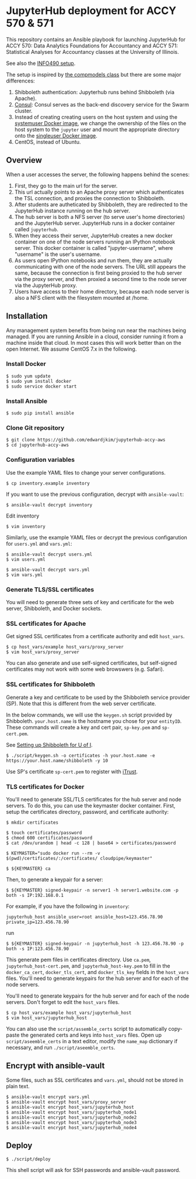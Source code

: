 # JupyterHub deployment for ACCY 570 & 571

This repository contains an Ansible playbook for launching JupyterHub for
ACCY 570: Data Analytics Foundations for Accountancy and
ACCY 571: Statistical Analyses for Accountancy
classes at the University of Illinois.

See also the [INFO490 setup](https://github.com/EdwardJKim/jupyterhub-info490).

The setup is inspired by [the compmodels class](https://github.com/compmodels/jupyterhub-deploy)
but there are some major differences:

1.  Shibboleth authentication: Jupyterhub runs behind Shibboleth (via Apache).
2.  [Consul](https://www.consul.io/): Consul serves as the back-end discovery service
    for the Swarm cluster.
3.  Instead of creating creating users on the host system and using the
    [systemuser Docker image](https://github.com/jupyter/dockerspawner/tree/master/systemuser),
    we change the ownership of the files on the host system to the `jupyter` user and mount
    the appropriate directory onto the
    [singleuser Docker image](https://github.com/jupyter/dockerspawner/tree/master/singleuser).
4.  CentOS, instead of Ubuntu.

## Overview

When a user accesses the server, the following happens behind the scenes:

1.  First, they go to the main url for the server.
2.  This url actually points to an Apache proxy server which authenticates the TSL connection,
    and proxies the connection to Shibboleth.
3.  After students are autheticated by Shibboleth, they are redirected to the JupyterHub instance
running on the hub server. 
4.  The hub server is both a NFS server (to serve user's home directories) and the JupyterHub server.
    JupyterHub runs in a docker container called `jupyterhub`.
5.  When they access their server, JupyterHub creates a new docker container on one of the node servers
    running an IPython notebook server.
    This docker container is called "jupyter-username", where "username" is the user's username.
6.  As users open IPython notebooks and run them, they are actually communicating
    with one of the node servers.
    The URL still appears the same, because the connection is first being proxied to the hub server
    via the proxy server, and then proxied a second time to the node server via the JupyterHub proxy.
7.  Users have access to their home directory, because each node server is also a NFS client
    with the filesystem mounted at /home.

## Installation

Any management system benefits from being run near the machines being managed.
If you are running Ansible in a cloud, consider running it from a machine inside that cloud.
In most cases this will work better than on the open Internet.
We assume CentOS 7.x in the following.

### Install Docker

```shell
$ sudo yum update
$ sudo yum install docker
$ sudo service docker start
```

### Install Ansible

```shell
$ sudo pip install ansible
```

### Clone Git repository

```shell
$ git clone https://github.com/edwardjkim/jupyterhub-accy-aws
$ cd jupyterhub-accy-aws
```


### Configuration variables

Use the example YAML files to change your server configurations.
```shell
$ cp inventory.example inventory
```
If you want to use the previous configuration, decrypt with `ansible-vault`:
```shell
$ ansible-vault decrypt inventory
```
Edit inventory
```shell
$ vim inventory
```

Similarly, use the example YAML files or decrypt the previous configarution
for `users.yml` and `vars.yml`:
```shell
$ ansible-vault decrypt users.yml
$ vim users.yml
```

```shell
$ ansible-vault decrypt vars.yml
$ vim vars.yml
```

### Generate TLS/SSL certificates

You will need to generate three sets of key and certificate for the web server,
Shibboleth, and Docker sockets.

### SSL certificates for Apache

Get signed SSL certificates from a certificate authority and edit `host_vars`.

```shell
$ cp host_vars/example host_vars/proxy_server
$ vim host_vars/proxy_server
```

You can also generate and use self-signed certificates, but self-signed certificates
may not work with some web browswers (e.g. Safari).

### SSL certificates for Shibboleth

Generate a key and certificate to be used by the Shibboleth service provider (SP).
Note that this is different from the web server certificate.

In the below commands, we will use the `keygen.sh` script provided by Shibboleth.
`your.host.name` is the hostname you chose for your `entityID`.
These commands will create a key and cert pair, `sp-key.pem` and `sp-cert.pem`.

See [Setting up Shibboleth for U of I](https://answers.uillinois.edu/illinois/48459).

```shell
$ ./script/keygen.sh -o certificates -h your.host.name -e https://your.host.name/shibboleth -y 10
```

Use SP's certificate `sp-cert.pem` to register with [iTrust](https://itrust.illinois.edu/federationregistry/).

### TLS certificates for Docker

You'll need to generate SSL/TLS certificates for the hub server and node servers.
To do this, you can use the keymaster docker container.
First, setup the certificates directory, password, and certificate authority:

```shell
$ mkdir certificates

$ touch certificates/password
$ chmod 600 certificates/password
$ cat /dev/urandom | head -c 128 | base64 > certificates/password

$ KEYMASTER="sudo docker run --rm -v $(pwd)/certificates/:/certificates/ cloudpipe/keymaster"

$ ${KEYMASTER} ca
```

Then, to generate a keypair for a server:

```shell
$ ${KEYMASTER} signed-keypair -n server1 -h server1.website.com -p both -s IP:192.168.0.1
```

For example, if you have the following in `inventory`:

```
jupyterhub_host ansible_user=root ansible_host=123.456.78.90 private_ip=123.456.78.90
```

run

```shell
$ ${KEYMASTER} signed-keypair -n jupyterhub_host -h 123.456.78.90 -p both -s IP:123.456.78.90
```

This generate pem files in certificates directory.
Use `ca.pem`, `jupyterhub_host-cert.pem`, and `jupyterhub_host-key.pem` to fill in the `docker_ca_cert`, `docker_tls_cert`, and `docker_tls_key` fields in the `host_vars` files.
You'll need to generate keypairs for the hub server and for each of the node servers.

You'll need to generate keypairs for the hub server and for each of the node servers.
Don't forget to edit the `host_vars` files.

```shell
$ cp host_vars/example host_vars/jupyterhub_host
$ vim host_vars/jupyterhub_host
```

You can also use the `script/assemble_certs` script to automatically copy-paste the generated
certs and keys into `host_vars` files. Open up `script/aseemble_certs` in a text editor, modify
the `name_map` dictionary if necessary, and run `./script/aseemble_certs`.

## Encrypt with ansible-vault

Some files, such as SSL certificates and `vars.yml`, should not be stored in plain text.

```shell
$ ansible-vault encrypt vars.yml
$ ansible-vault encrypt host_vars/proxy_server
$ ansible-vault encrypt host_vars/jupyterhub_host
$ ansible-vault encrypt host_vars/jupyterhub_node1
$ ansible-vault encrypt host_vars/jupyterhub_node2
$ ansible-vault encrypt host_vars/jupyterhub_node3
$ ansible-vault encrypt host_vars/jupyterhub_node4
```

## Deploy

```shell
$ ./script/deploy
```
This shell script will ask for SSH passwords and ansible-vault password.
